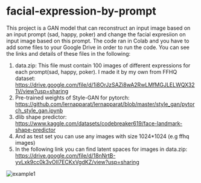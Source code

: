 # facial-expression-by-prompt
This project is a GAN model that can reconstruct an input image based on an input prompt (sad, happy, poker) and change the facial expresiion on input image based on this prompt.
The code ran in Colab and you have to add some files to your Google Drive in order to run the code. You can see the links and details of these files in the following:
1. data.zip: This file must contain 100 images of different expressions for each prompt(sad, happy, poker). I made it by my own from FFHQ dataset: https://drive.google.com/file/d/1i8OrJzSAZi8wA2RwLMfMGJLELWQX321V/view?usp=sharing
2. Pre-trained weights of Style-GAN for pytorch:  https://github.com/lernapparat/lernapparat/blob/master/style_gan/pytorch_style_gan.ipynb
3. dlib shape predictor: https://www.kaggle.com/datasets/codebreaker619/face-landmark-shape-predictor
4. And as test set you can use any images with size 1024*1024 (e.g ffhq images)
5. In the following link you can find latent spaces for images in data.zip: https://drive.google.com/file/d/18nNrtB-yvLxk9cc0k3vOII7ECKxVgdKZ/view?usp=sharing
   
![example1](https://github.com/kamyarMhd/facial-expression-by-prompt/assets/127598555/2cc74df1-e68b-45bc-8d4f-b6cdd14e28df)

